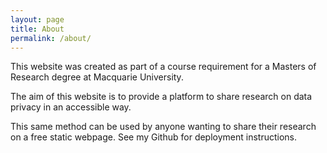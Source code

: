 ```yaml
---
layout: page
title: About
permalink: /about/
---
```




This website was created as part of a course requirement for a Masters of Research degree at Macquarie University.

The aim of this website is to provide a platform to share research on data privacy in an accessible way.

This same method can be used by anyone wanting to share their research on a free static webpage. See my Github for deployment instructions.
